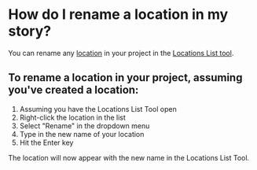# How do I rename a location in my story?
You can rename any [location]() in your project in the [Locations List tool](). 

## To rename a location in your project, assuming you've created a location:

1. Assuming you have the Locations List Tool open
2. Right-click the location in the list
3. Select "Rename" in the dropdown menu
4. Type in the new name of your location
5. Hit the Enter key

The location will now appear with the new name in the Locations List Tool.